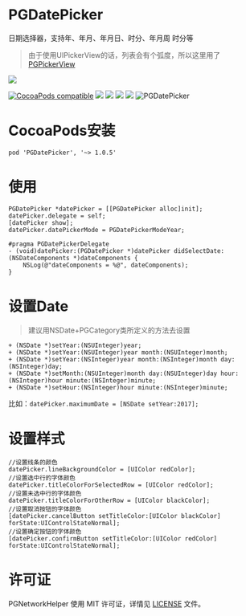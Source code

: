 # PGDatePicker
日期选择器，支持年、年月、年月日、时分、年月周 时分等
> 由于使用UIPickerView的话，列表会有个弧度，所以这里用了[PGPickerView](https://github.com/xiaozhuxiong121/PGPickerView)  

![](F734F5F9-FB12-4BA7-B43E-B39D0FF1DA3B.png)  

[![CocoaPods compatible](https://img.shields.io/cocoapods/v/PGDatePicker.svg)](https://cocoapods.org/pods/PGDatePicker)
![](https://img.shields.io/badge/platform-iOS-red.svg) ![](https://img.shields.io/badge/language-Objective--C-orange.svg)
![](https://img.shields.io/badge/license-MIT%20License-brightgreen.svg) 
 [![](https://img.shields.io/badge/jianshu-piggybear-red.svg)](http://www.jianshu.com/u/3740632b2002)
![PGDatePicker](PGDatePicker.gif)    


# CocoaPods安装

```
pod 'PGDatePicker', '~> 1.0.5'
```

# 使用
```
PGDatePicker *datePicker = [[PGDatePicker alloc]init];
datePicker.delegate = self;
[datePicker show];
datePicker.datePickerMode = PGDatePickerModeYear;
 
#pragma PGDatePickerDelegate
- (void)datePicker:(PGDatePicker *)datePicker didSelectDate:(NSDateComponents *)dateComponents {
    NSLog(@"dateComponents = %@", dateComponents);
}
```
# 设置Date
> 建议用NSDate+PGCategory类所定义的方法去设置  

```
+ (NSDate *)setYear:(NSUInteger)year;
+ (NSDate *)setYear:(NSUInteger)year month:(NSUInteger)month;
+ (NSDate *)setYear:(NSInteger)year month:(NSInteger)month day:(NSInteger)day;
+ (NSDate *)setMonth:(NSUInteger)month day:(NSUInteger)day hour:(NSInteger)hour minute:(NSInteger)minute;
+ (NSDate *)setHour:(NSInteger)hour minute:(NSInteger)minute;
```  
比如：```datePicker.maximumDate = [NSDate setYear:2017];```

# 设置样式
```
//设置线条的颜色
datePicker.lineBackgroundColor = [UIColor redColor]; 
//设置选中行的字体颜色
datePicker.titleColorForSelectedRow = [UIColor redColor]; 
//设置未选中行的字体颜色
datePicker.titleColorForOtherRow = [UIColor blackColor]; 
//设置取消按钮的字体颜色
[datePicker.cancelButton setTitleColor:[UIColor blackColor] forState:UIControlStateNormal];
//设置确定按钮的字体颜色
[datePicker.confirmButton setTitleColor:[UIColor redColor] forState:UIControlStateNormal];

```

# 许可证

PGNetworkHelper 使用 MIT 许可证，详情见 [LICENSE](LICENSE) 文件。
